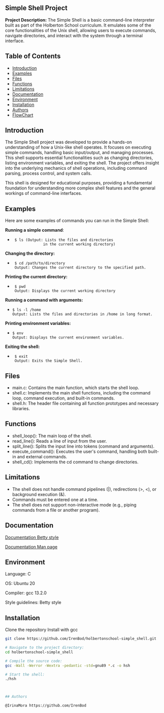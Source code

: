 ## Simple Shell Project

**Project Description:** 
The Simple Shell is a basic command-line interpreter built as part of the Holberton School curriculum. It emulates some of the core functionalities of the Unix shell, allowing users to execute commands, navigate directories, and interact with the system through a terminal interface.

## Table of Contents
- [Introduction](#introduction)
- [Examples](#examples)
- [Files](#files)
- [Functions](#functions)
- [Limitations](#limitations)
- [Documentation](#documentation)
- [Environment](#environment)
- [Installation](#installation)
- [Authors](#authors)
- [FlowChart](#flowchart)

## Introduction
The Simple Shell project was developed to provide a hands-on understanding of how a Unix-like shell operates. It focuses on executing simple commands, handling basic input/output, and managing processes. This shell supports essential functionalities such as changing directories, listing environment variables, and exiting the shell. The project offers insight into the underlying mechanics of shell operations, including command parsing, process control, and system calls.

This shell is designed for educational purposes, providing a fundamental foundation for understanding more complex shell features and the general workings of command-line interfaces.

## Examples

Here are some examples of commands you can run in the Simple Shell:

**Running a simple command**:
*      $ ls (Output: Lists the files and directories
                    in the current working directory)

**Changing the directory:**
*      $ cd /path/to/directory
       Output: Changes the current directory to the specified path.

**Printing the current directory:**
*      $ pwd 
       Output: Displays the current working directory

**Running a command with arguments:**
*     $ ls -l /home
      Output: Lists the files and directories in /home in long format.

**Printing environment variables:**
*     $ env
      Output: Displays the current environment variables.

**Exiting the shell:**
*      $ exit
       Output: Exits the Simple Shell.

## Files

* main.c: Contains the main function, which starts the shell loop.
* shell.c: Implements the main shell functions, including the command loop, command execution, and built-in commands.
* shell.h: The header file containing all function prototypes and necessary libraries.

## Functions
* shell_loop(): The main loop of the shell.
* read_line(): Reads a line of input from the user.
* split_line(): Splits the input line into tokens (command and arguments).
* execute_command(): Executes the user's command, handling both built-in and external commands.
* shell_cd(): Implements the cd command to change directories.

## Limitations
* The shell does not handle command pipelines (|), redirections (>, <), or background execution (&).
* Commands must be entered one at a time.
* The shell does not support non-interactive mode (e.g., piping commands from a file or another program).

## Documentation

[Documentation Betty style ](https://github.com/alx-tools/Betty/wiki)

[Documentation Man page ](https://github.com/IrenBod/holbertonschool-simple_shell/blob/main/man_1_simple_shell)

## Environment
Language: C

OS: Ubuntu 20

Compiler: gcc 13.2.0

Style guidelines: Betty style

## Installation

Clone the repository 
Install with gcc

```bash
git clone https://github.com/IrenBod/holbertonschool-simple_shell.git

# Navigate to the project directory:
cd holbertonschool-simple_shell

# Compile the source code:
gcc -Wall -Werror -Wextra -pedantic -std=gnu89 *.c -o hsh

# Start the shell:
./hsh


    
## Authors

@IrinaMora https://github.com/IrenBod 
